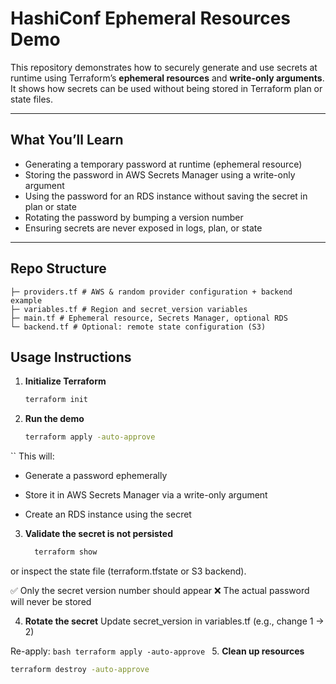 # HashiConf Ephemeral Resources Demo

This repository demonstrates how to securely generate and use secrets at runtime using Terraform’s **ephemeral resources** and **write-only arguments**. It shows how secrets can be used without being stored in Terraform plan or state files.

---

##  What You’ll Learn

- Generating a temporary password at runtime (ephemeral resource)  
- Storing the password in AWS Secrets Manager using a write-only argument  
- Using the password for an RDS instance without saving the secret in plan or state  
- Rotating the password by bumping a version number  
- Ensuring secrets are never exposed in logs, plan, or state

---

##  Repo Structure
```
├─ providers.tf # AWS & random provider configuration + backend example
├─ variables.tf # Region and secret_version variables
├─ main.tf # Ephemeral resource, Secrets Manager, optional RDS
└─ backend.tf # Optional: remote state configuration (S3)
```
##  Usage Instructions

1. **Initialize Terraform**
   ```bash
   terraform init
   ```
2. **Run the demo**
   ```bash
   terraform apply -auto-approve
  ``
  This will:

   - Generate a password ephemerally

   - Store it in AWS Secrets Manager via a write-only argument

   - Create an RDS instance using the secret
3. **Validate the secret is not persisted**
   ```bash
     terraform show
   ```
or inspect the state file (terraform.tfstate or S3 backend).

✅ Only the secret version number should appear
❌ The actual password will never be stored

4. **Rotate the secret**
   Update secret_version in variables.tf (e.g., change 1 → 2)
   
Re-apply:
    ```bash
    terraform apply -auto-approve
    ```
5. **Clean up resources**
   ```bash
   terraform destroy -auto-approve
   ```
